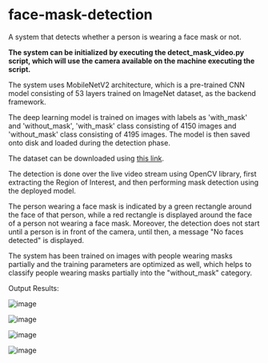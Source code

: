 # face-mask-detection
A system that detects whether a person is wearing a face mask or not.

<b> The system can be initialized by executing the detect_mask_video.py script, which will use the camera available on the machine executing the script. </b>

The system uses MobileNetV2 architecture, which is a pre-trained CNN model consisting of 53 layers trained on ImageNet dataset, as the backend framework.

The deep learning model is trained on images with labels as 'with_mask' and 'without_mask', 'with_mask' class consisting of 4150 images and 'without_mask' class consisting of 4195 images. The model is then saved onto disk and loaded during the detection phase.

The dataset can be downloaded using <a href="https://drive.google.com/file/d/1VQoy3K6fUCY2F-SChhk3mO4-CrytBdCc/view?usp=sharing" target="_blank">this link</a>.

The detection is done over the live video stream using OpenCV library, first extracting the Region of Interest, and then performing mask detection using the deployed model.

The person wearing a face mask is indicated by a green rectangle around the face of that person, while a red rectangle is displayed around the face of a person not wearing a face mask. Moreover, the detection does not start until a person is in front of the camera, until then, a message "No faces detected" is displayed.

The system has been trained on images with people wearing masks partially and the training parameters are optimized as well, which helps to classify people wearing masks partially into the "without_mask" category.

Output Results:

![image](https://user-images.githubusercontent.com/56644208/123783639-36ec2e80-d8f4-11eb-9c97-e66cd7e80dc0.png)

![image](https://user-images.githubusercontent.com/56644208/123783662-3ce20f80-d8f4-11eb-8e50-f846f7d93479.png)

![image](https://user-images.githubusercontent.com/56644208/123783686-466b7780-d8f4-11eb-9b1c-b8b16e595b29.png)

![image](https://user-images.githubusercontent.com/56644208/123783714-4c615880-d8f4-11eb-81df-38c9a0723562.png)


